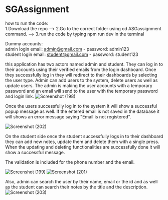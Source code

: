 # SGAssignment

how to run the code:                                                    
1.Download the repo --> 2.Go to the correct folder using cd ASGassignment command. --> 3.run the code by typing npm run dev in the terminal
  
 Dummy accounts:                                                
 admin login email: admin@gmail.com - password: admin123                                         
 student login email: student@gmail.com - password: student123


this application has two actors named admin and student. They can log in to their accounts using their verified emails from the login dashboard. Once they successfully log in they will redirect to their dashboards by selecting the user type.
Admin can add users to the system, delete users as well as update users. The admin is making the user accounts with a temporary password and an email will send to the user with the temporary password and login link.
 ![Screenshot (198)](https://user-images.githubusercontent.com/89120566/184387666-7decf654-824f-4948-b78c-dee0f0daa099.png)

Once the users successfully log in to the system it will show a successful popup message as well. If the entered email is not saved in the database it will shows an error message saying "Email is not registered".

![Screenshot (202)](https://user-images.githubusercontent.com/89120566/184394038-ad21dfe3-eaa0-4f27-94d4-4c47db3eda1f.png)

On the student side once the student successfully logs in to their dashboard they can add new notes, update them and delete them with a single press.
When the updating and deleting functionalities are successfully done it will show a successful message.

The validation is included for the phone number and the email.


![Screenshot (199)](https://user-images.githubusercontent.com/89120566/184390413-3501aa6c-7008-48e0-9162-095b175e2f77.png)
![Screenshot (201)](https://user-images.githubusercontent.com/89120566/184390443-0cbb1757-9f82-447c-b8df-9225c94c57c3.png)

Also, admin can search the user by their name, email or the id and as well as the student can search their notes by the title and the description.
![Screenshot (203)](https://user-images.githubusercontent.com/89120566/184459728-1e685e0c-a9ed-4f5d-b7e3-a829cd6f14d0.png)
 

